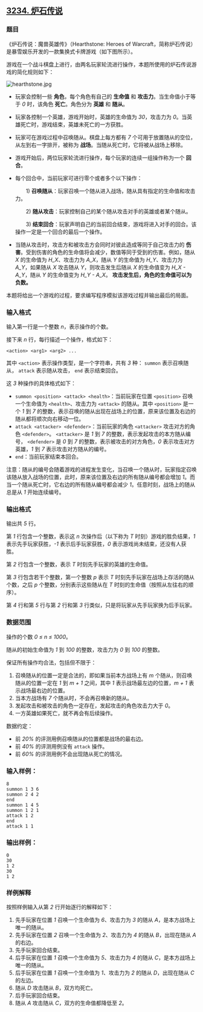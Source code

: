 ## [3234. 炉石传说](https://www.acwing.com/problem/content/3237/)

### 题目

《炉石传说：魔兽英雄传》（Hearthstone: Heroes of Warcraft，简称炉石传说）是暴雪娱乐开发的一款集换式卡牌游戏（如下图所示）。

游戏在一个战斗棋盘上进行，由两名玩家轮流进行操作，本题所使用的炉石传说游戏的简化规则如下：

 ![hearthstone.jpg](https://cdn.acwing.com/media/article/image/2021/02/02/19_8d173b1165-hearthstone.jpg)

- 玩家会控制一些 **角色**，每个角色有自己的 **生命值** 和 **攻击力**。当生命值小于等于 *0* 时，该角色 **死亡**。角色分为 **英雄** 和 **随从**。
- 玩家各控制一个英雄，游戏开始时，英雄的生命值为 *30*，攻击力为 *0*。当英雄死亡时，游戏结束，英雄未死亡的一方获胜。
- 玩家可在游戏过程中召唤随从。棋盘上每方都有 *7* 个可用于放置随从的空位，从左到右一字排开，被称为 **战场**。当随从死亡时，它将被从战场上移除。
- 游戏开始后，两位玩家轮流进行操作，每个玩家的连续一组操作称为一个 **回合**。
- 每个回合中，当前玩家可进行零个或者多个以下操作：


    　　1) **召唤随从**：玩家召唤一个随从进入战场，随从具有指定的生命值和攻击力。


    　　2) **随从攻击**：玩家控制自己的某个随从攻击对手的英雄或者某个随从。


    　　3) **结束回合**：玩家声明自己的当前回合结束，游戏将进入对手的回合。该操作一定是一个回合的最后一个操作。
- 当随从攻击时，攻击方和被攻击方会同时对彼此造成等同于自己攻击力的 **伤害**。受到伤害的角色的生命值将会减少，数值等同于受到的伤害。例如，随从 *X* 的生命值为 *H_X*、攻击力为 *A_X*，随从 *Y* 的生命值为 *H_Y*、攻击力为 *A_Y*，如果随从 *X* 攻击随从 *Y*，则攻击发生后随从 *X* 的生命值变为 *H_X - A_Y*，随从 *Y* 的生命值变为 *H_Y - A_X*。 **攻击发生后，角色的生命值可以为负数。**

本题将给出一个游戏的过程，要求编写程序模拟该游戏过程并输出最后的局面。

### 输入格式

输入第一行是一个整数 *n*，表示操作的个数。

接下来 *n* 行，每行描述一个操作，格式如下：

`<action> <arg1> <arg2> ...`

其中 `<action>` 表示操作类型，是一个字符串，共有 *3* 种： `summon` 表示召唤随从， `attack` 表示随从攻击， `end` 表示结束回合。

这 *3* 种操作的具体格式如下：

- `summon <position> <attack> <health>`：当前玩家在位置 `<position>` 召唤一个生命值为 `<health>`、攻击力为 `<attack>` 的随从。其中 `<position>` 是一个 *1* 到 *7* 的整数，表示召唤的随从出现在战场上的位置，原来该位置及右边的随从都将顺次向右移动一位。
- `attack <attacker> <defender>`：当前玩家的角色 `<attacker>` 攻击对方的角色 `<defender>`。 `<attacker>` 是 *1* 到 *7* 的整数，表示发起攻击的本方随从编号， `<defender>` 是 *0* 到 *7* 的整数，表示被攻击的对方角色，*0* 表示攻击对方英雄，*1* 到 *7* 表示攻击对方随从的编号。
- `end`：当前玩家结束本回合。

注意：随从的编号会随着游戏的进程发生变化，当召唤一个随从时，玩家指定召唤该随从放入战场的位置，此时，原来该位置及右边的所有随从编号都会增加 *1*。而当一个随从死亡时，它右边的所有随从编号都会减少 *1*。任意时刻，战场上的随从总是从 *1* 开始连续编号。

### 输出格式

输出共 *5* 行。

第 *1* 行包含一个整数，表示这 *n* 次操作后（以下称为 *T* 时刻）游戏的胜负结果，*1* 表示先手玩家获胜，*-1* 表示后手玩家获胜，*0* 表示游戏尚未结束，还没有人获胜。

第 *2* 行包含一个整数，表示 *T* 时刻先手玩家的英雄的生命值。

第 *3* 行包含若干个整数，第一个整数 *p* 表示 *T* 时刻先手玩家在战场上存活的随从个数，之后 *p* 个整数，分别表示这些随从在 *T* 时刻的生命值（按照从左往右的顺序）。

第 *4* 行和第 *5* 行与第 *2* 行和第 *3* 行类似，只是将玩家从先手玩家换为后手玩家。

### 数据范围

操作的个数 *0 ≤ n ≤ 1000*。

随从的初始生命值为 *1* 到 *100* 的整数，攻击力为 *0* 到 *100* 的整数。

保证所有操作均合法，包括但不限于：

1. 召唤随从的位置一定是合法的，即如果当前本方战场上有 *m* 个随从，则召唤随从的位置一定在 *1* 到 *m + 1* 之间，其中 *1* 表示战场最左边的位置，*m + 1* 表示战场最右边的位置。
2. 当本方战场有 *7* 个随从时，不会再召唤新的随从。
3. 发起攻击和被攻击的角色一定存在，发起攻击的角色攻击力大于 *0*。
4. 一方英雄如果死亡，就不再会有后续操作。

数据约定：

- 前 *20%* 的评测用例召唤随从的位置都是战场的最右边。
- 前 *40%* 的评测用例没有 `attack` 操作。
- 前 *60%* 的评测用例不会出现随从死亡的情况。

### 输入样例：

```
8
summon 1 3 6
summon 2 4 2
end
summon 1 4 5
summon 1 2 1
attack 1 2
end
attack 1 1
```

### 输出样例：

```
0
30
1 2
30
1 2
```

### 样例解释

按照样例输入从第 *2* 行开始逐行的解释如下：

1. 先手玩家在位置 *1* 召唤一个生命值为 *6*、攻击力为 *3* 的随从 *A*，是本方战场上唯一的随从。
2. 先手玩家在位置 *2* 召唤一个生命值为 *2*、攻击力为 *4* 的随从 *B*，出现在随从 *A* 的右边。
3. 先手玩家回合结束。
4. 后手玩家在位置 *1* 召唤一个生命值为 *5*、攻击力为 *4* 的随从 *C*，是本方战场上唯一的随从。
5. 后手玩家在位置 *1* 召唤一个生命值为 *1*、攻击力为 *2* 的随从 *D*，出现在随从 *C* 的左边。
6. 随从 *D* 攻击随从 *B*，双方均死亡。
7. 后手玩家回合结束。
8. 随从 *A* 攻击随从 *C*，双方的生命值都降低至 *2*。
